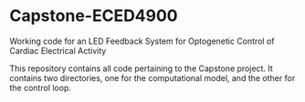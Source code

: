 # Capstone-ECED4900

Working code for an LED Feedback System for Optogenetic Control of Cardiac Electrical Activity

This repository contains all code pertaining to the Capstone project. It contains two directories, one for the computational model, and the other for the control loop.
